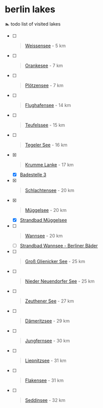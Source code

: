 # berlin lakes

🏊 todo list of visited lakes

- [ ] > [Weissensee](https://goo.gl/maps/8ohA3zfJ7f3wu66N6) - 5 km
- [ ] > [Orankesee](https://goo.gl/maps/Hr4fQPi17UFpUekJ7) - 7 km
- [ ] > [Plötzensee](https://www.google.com/maps/place/Plötzensee) - 7 km
- [ ] > [Flughafensee](https://goo.gl/maps/YzXrG8znnuBJdoCp7) - 14 km
- [ ] > [Teufelssee](https://goo.gl/maps/2Kmj42DcqkxccGJp7) - 15 km
- [ ] > [Tegeler See](https://www.google.com/maps/place/Tegeler+See) - 16 km
- [x] > [Krumme Lanke](https://www.google.com/maps/place/Krumme+Lanke) - 17 km
  - [x] [Badestelle 3](https://goo.gl/maps/QZiJ8TcG2NC2eZ557)
- [x] > [Schlachtensee](https://goo.gl/maps/hGyiYYGq1SQnPnhG7) - 20 km
- [x] > [Müggelsee](https://www.google.com/maps/place/Müggelsee) - 20 km
  - [x] [Strandbad Müggelsee](https://goo.gl/maps/MyRJy3UURkveUmKB6)
- [ ] > [Wannsee](https://www.google.com/maps/place/Großer+Wannsee) - 20 km
  - [ ] [Strandbad Wannsee - Berliner Bäder](https://goo.gl/maps/6RmuVCaKCT8JMfBdA)
- [ ] > [Groß Glienicker See](https://www.google.com/maps/place/Groß+Glienicker+See) - 25 km
- [ ] > [Nieder Neuendorfer See](https://goo.gl/maps/KP64R1Xw4ctb6CtA7) - 25 km
- [ ] > [Zeuthener See](https://goo.gl/maps/9PLNiUrqmbyYJYg77) - 27 km
- [ ] > [Dämeritzsee](https://goo.gl/maps/4ezMUFaZ6vJ2BLNw9) - 29 km
- [ ] > [Jungfernsee](https://www.google.com/maps/place/Jungfernsee) - 30 km
- [ ] > [Liepnitzsee](https://goo.gl/maps/YsgpyEU8WZhbQMjq8) - 31 km
- [ ] > [Flakensee](https://goo.gl/maps/6qebmxma6atwJMAEA) - 31 km
- [ ] > [Seddinsee](https://www.google.com/maps/place/Seddinsee) - 32 km
